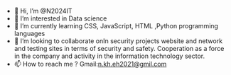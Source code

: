 - 👋 Hi, I’m @N2024IT
- 👀 I’m interested in Data science
- 🌱 I’m currently learning CSS, JavaScript, HTML ,Python programming languages
- 💞️ I’m looking to collaborate onIn security projects
 website and network and testing sites in terms of security and safety. Cooperation as a force in the company and activity in the information technology sector.
- 📫 How to reach me ? Gmail:n.kh.eh2021@gmil.com



